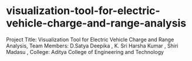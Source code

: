 # visualization-tool-for-electric-vehicle-charge-and-range-analysis

Project Title: Visualization Tool for Electric Vehicle Charge and Range Analysis, Team Members: D.Satya Deepika , K. Sri Harsha Kumar , Shiri Madasu , College: Aditya College of Engineering and Technology
